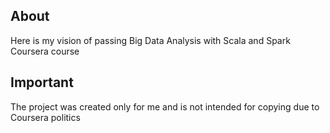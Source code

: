 ## About
Here is my vision of passing Big Data Analysis with Scala and Spark Coursera course

## Important
The project was created only for me and is not intended for copying due to Coursera politics